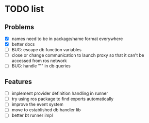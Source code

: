 # TODO list

## Problems

- [x] names need to be in package/name format everywhere
- [x] better docs
- [ ] BUG: escape db function variables
- [ ] close or change communication to launch proxy so that it can't be accessed from ros network
- [ ] BUG: handle "'" in db queries

## Features

- [ ] implement provider definition handling in runner
- [ ] try using ros package to find exports automatically
- [ ] improve the event system
- [ ] move to established db handler lib
- [ ] better bt runner impl
